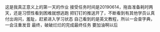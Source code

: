 这是我真正意义上的第一天的作业
接受任务时间是20190614，拖沓准备耗时两天，还是习惯性看到困难就想逃跑
把钉钉的推送开了，不断看到有其他学员认真付出询问，羞耻，赶紧进入学习状态
自己看到的是英文教程，所以一会查字典，一会注重发音
最终，破破烂烂的完成最终任务
要加油啊以后